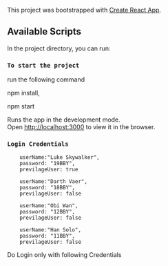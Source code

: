 This project was bootstrapped with [Create React App](https://github.com/facebook/create-react-app).

## Available Scripts

In the project directory, you can run:


### `To start the project`

run the following command

npm install,

npm start

Runs the app in the development mode.<br>
Open [http://localhost:3000](http://localhost:3000) to view it in the browser.


### `Login Credentials `

        userName:"Luke Skywalker",
        password: "19BBY",
        previlageUser: true
   
        userName:"Darth Vaer",
        password: "18BBY",
        previlageUser: false
    
        userName:"Obi Wan",
        password: "12BBY",
        previlageUser: false

        userName:"Han Solo",
        password: "11BBY",
        previlageUser: false

Do Login only with following Credentials

